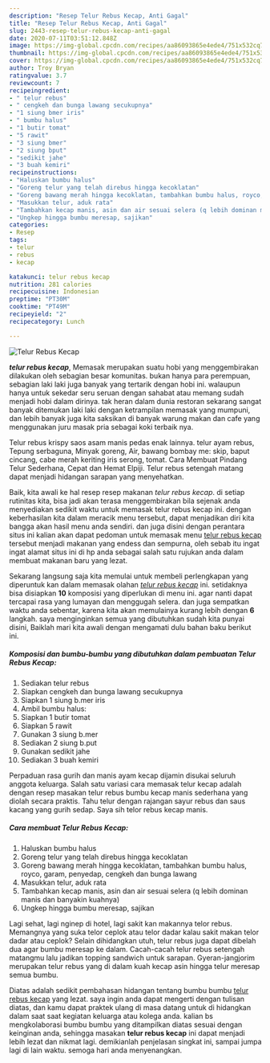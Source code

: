 ```yaml
---
description: "Resep Telur Rebus Kecap, Anti Gagal"
title: "Resep Telur Rebus Kecap, Anti Gagal"
slug: 2443-resep-telur-rebus-kecap-anti-gagal
date: 2020-07-11T03:51:12.848Z
image: https://img-global.cpcdn.com/recipes/aa86093865e4ede4/751x532cq70/telur-rebus-kecap-foto-resep-utama.jpg
thumbnail: https://img-global.cpcdn.com/recipes/aa86093865e4ede4/751x532cq70/telur-rebus-kecap-foto-resep-utama.jpg
cover: https://img-global.cpcdn.com/recipes/aa86093865e4ede4/751x532cq70/telur-rebus-kecap-foto-resep-utama.jpg
author: Troy Bryan
ratingvalue: 3.7
reviewcount: 7
recipeingredient:
- " telur rebus"
- " cengkeh dan bunga lawang secukupnya"
- "1 siung bmer iris"
- " bumbu halus"
- "1 butir tomat"
- "5 rawit"
- "3 siung bmer"
- "2 siung bput"
- "sedikit jahe"
- "3 buah kemiri"
recipeinstructions:
- "Haluskan bumbu halus"
- "Goreng telur yang telah direbus hingga kecoklatan"
- "Goreng bawang merah hingga kecoklatan, tambahkan bumbu halus, royco, garam, penyedap, cengkeh dan bunga lawang"
- "Masukkan telur, aduk rata"
- "Tambahkan kecap manis, asin dan air sesuai selera (q lebih dominan manis dan banyakin kuahnya)"
- "Ungkep hingga bumbu meresap, sajikan"
categories:
- Resep
tags:
- telur
- rebus
- kecap

katakunci: telur rebus kecap 
nutrition: 281 calories
recipecuisine: Indonesian
preptime: "PT30M"
cooktime: "PT49M"
recipeyield: "2"
recipecategory: Lunch

---
```



![Telur Rebus Kecap](https://img-global.cpcdn.com/recipes/aa86093865e4ede4/751x532cq70/telur-rebus-kecap-foto-resep-utama.jpg)

<b><i>telur rebus kecap</i></b>, Memasak merupakan suatu hobi yang menggembirakan dilakukan oleh sebagian besar komunitas. bukan hanya para perempuan, sebagian laki laki juga banyak yang tertarik dengan hobi ini. walaupun hanya untuk sekedar seru seruan dengan sahabat atau memang sudah menjadi hobi dalam dirinya. tak heran dalam dunia restoran sekarang sangat banyak ditemukan laki laki dengan ketrampilan memasak yang mumpuni, dan lebih banyak juga kita saksikan di banyak warung makan dan cafe yang menggunakan juru masak pria sebagai koki terbaik nya.

Telur rebus krispy saos asam manis pedas enak lainnya. telur ayam rebus, Tepung serbaguna, Minyak goreng, Air, bawang bombay me: skip, baput cincang, cabe merah keriting iris serong, tomat. Cara Membuat Pindang Telur Sederhana, Cepat dan Hemat Elpiji. Telur rebus setengah matang dapat menjadi hidangan sarapan yang menyehatkan.

Baik, kita awali ke hal resep resep makanan <i>telur rebus kecap</i>. di setiap rutinitas kita, bisa jadi akan terasa menggembirakan bila sejenak anda menyediakan sedikit waktu untuk memasak telur rebus kecap ini. dengan keberhasilan kita dalam meracik menu tersebut, dapat menjadikan diri kita bangga akan hasil menu anda sendiri. dan juga disini dengan perantara situs ini kalian akan dapat pedoman untuk memasak menu <u>telur rebus kecap</u> tersebut menjadi makanan yang endess dan sempurna, oleh sebab itu ingat ingat alamat situs ini di hp anda sebagai salah satu rujukan anda dalam membuat makanan baru yang lezat.


Sekarang langsung saja kita memulai untuk membeli perlengkapan yang diperuntuk kan dalam memasak olahan <u><i>telur rebus kecap</i></u> ini. setidaknya bisa disiapkan <b>10</b> komposisi yang diperlukan di menu ini. agar nanti dapat tercapai rasa yang lumayan dan menggugah selera. dan juga sempatkan waktu anda sebentar, karena kita akan memulainya kurang lebih dengan <b>6</b> langkah. saya menginginkan semua yang dibutuhkan sudah kita punyai disini, Baiklah mari kita awali dengan mengamati dulu bahan baku berikut ini.

<!--inarticleads1-->

##### Komposisi dan bumbu-bumbu yang dibutuhkan dalam pembuatan Telur Rebus Kecap:

1. Sediakan  telur rebus
1. Siapkan  cengkeh dan bunga lawang secukupnya
1. Siapkan 1 siung b.mer iris
1. Ambil  bumbu halus:
1. Siapkan 1 butir tomat
1. Siapkan 5 rawit
1. Gunakan 3 siung b.mer
1. Sediakan 2 siung b.put
1. Gunakan sedikit jahe
1. Sediakan 3 buah kemiri


Perpaduan rasa gurih dan manis ayam kecap dijamin disukai seluruh anggota keluarga. Salah satu variasi cara memasak telur kecap adalah dengan resep masakan telur rebus bumbu kecap manis sederhana yang diolah secara praktis. Tahu telur dengan rajangan sayur rebus dan saus kacang yang gurih sedap. Saya sih telor rebus kecap manis. 

<!--inarticleads2-->

##### Cara membuat Telur Rebus Kecap:

1. Haluskan bumbu halus
1. Goreng telur yang telah direbus hingga kecoklatan
1. Goreng bawang merah hingga kecoklatan, tambahkan bumbu halus, royco, garam, penyedap, cengkeh dan bunga lawang
1. Masukkan telur, aduk rata
1. Tambahkan kecap manis, asin dan air sesuai selera (q lebih dominan manis dan banyakin kuahnya)
1. Ungkep hingga bumbu meresap, sajikan


Lagi sehat, lagi nginep di hotel, lagi sakit kan makannya telor rebus. Memangnya yang suka telor ceplok atau telor dadar kalau sakit makan telor dadar atau ceplok? Selain dihidangkan utuh, telur rebus juga dapat dibelah dua agar bumbu meresap ke dalam. Cacah-cacah telur rebus setengah matangmu lalu jadikan topping sandwich untuk sarapan. Gyeran-jangjorim merupakan telur rebus yang di dalam kuah kecap asin hingga telur meresap semua bumbu. 

Diatas adalah sedikit pembahasan hidangan tentang bumbu bumbu <u>telur rebus kecap</u> yang lezat. saya ingin anda dapat mengerti dengan tulisan diatas, dan kamu dapat praktek ulang di masa datang untuk di hidangkan dalam saat saat kegiatan keluarga atau kolega anda. kalian bs mengkolaborasi bumbu bumbu yang ditampilkan diatas sesuai dengan keinginan anda, sehingga masakan <b>telur rebus kecap</b> ini dapat menjadi lebih lezat dan nikmat lagi. demikianlah penjelasan singkat ini, sampai jumpa lagi di lain waktu. semoga hari anda menyenangkan.
